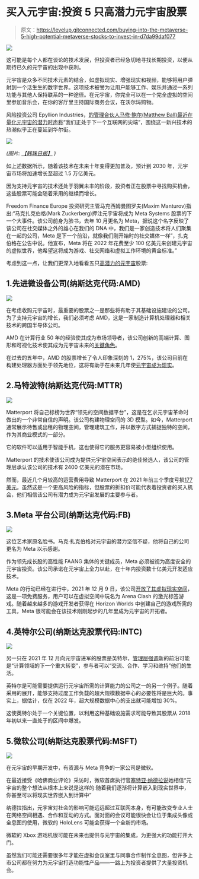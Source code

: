 # 买入元宇宙:投资 5 只高潜力元宇宙股票

> 原文：<https://levelup.gitconnected.com/buying-into-the-metaverse-5-high-potential-metaverse-stocks-to-invest-in-d7da99daf077>

![](img/a29f249358ca0d60a6698843d7e32dac.png)

这可能是每个人都在谈论的技术发展，但投资者已经急切地寻找长期投资，以便从期待已久的元宇宙的出现中获利。

元宇宙是众多不同技术元素的结合，如虚拟现实、增强现实和视频，能够将用户弹射到一个活生生的数字世界。这项技术被誉为让用户能够工作、娱乐并通过一系列功能与其他人保持联系的一种途径。在元宇宙，你完全可以在一个完全虚拟的空间里参加音乐会，在你的客厅里主持国际商务会议，在沃尔玛购物。

风险投资公司 Epyllion Industries，[的管理合伙人马修·鲍尔(Matthew Ball)最近在量化元宇宙的潜力时声称](https://eu.usatoday.com/story/tech/2021/11/10/metaverse-what-is-it-explained-facebook-microsoft-meta-vr/6337635001/)“我们正处于下一个互联网的尖端”，围绕这一新兴技术的热潮似乎正在蔓延到华尔街。

![](img/6cb8841e9e9bad5ff894bcd181325c3a.png)

*(图片:* [*【韩珠日报】*](https://koreajoongangdaily.joins.com/2021/07/01/business/finance/metaverse-zepeto-roblox/20210701190000577.html) *)*

如上述数据所示，随着该技术在未来十年变得更加普及，预计到 2030 年，元宇宙市场将加速增长至超过 1.5 万亿美元。

因为支持元宇宙的技术还处于羽翼未丰的阶段，投资者正在股票中寻找购买机会，这些股票可能会随着采用的继续而增长。

Freedom Finance Europe 投资研究主管马克西姆曼图罗夫(Maxim Manturov)指出:“马克扎克伯格(Mark Zuckerberg)押注元宇宙将成为 Meta Systems 股票的下一个大事件。该公司前身为脸书，去年 10 月更名为 Meta，据说这个名字反映了该公司在社交媒体之外的雄心在我们的 DNA 中，我们是一家创造技术将人们聚集在一起的公司，Meta 是下一个前沿，就像我们刚开始时的社交媒体一样”，扎克伯格在公告中说。他宣布，Meta 将在 2022 年花费至少 100 亿美元来创建元宇宙的虚拟世界，他希望这将成为游戏、社交网络和虚拟工作环境的黄金标准。”

考虑到这一点，让我们更深入地看看五只[高潜力的元宇宙](https://en.freedom24.com/ideas/11332-unity-technologies-investidea)股票:

## 1.先进微设备公司(纳斯达克代码:AMD)

![](img/f35a78056bfa01a874a1db34d43029d5.png)

在考虑收购元宇宙时，最重要的股票之一是那些将有助于其基础设施建设的公司。为了支持元宇宙的增长，我们必须考虑 AMD，这是一家制造计算机处理器和相关技术的跨国半导体公司。

AMD 在计算行业 50 年的经验使其成为市场领导者，该公司创新的高端计算、图形和可视化技术使其成为元宇宙未来的[关键角色](https://www.nasdaq.com/articles/best-metaverse-stocks-to-buy-today-4-for-your-list)。

在过去的五年中，AMD 的股票增长了令人印象深刻的 1，275%，该公司目前在构建处理器方面处于领先地位，这将有助于在未来几年使[元宇宙成为现实](/metaverse-what-is-it-and-what-can-it-be-1173a0e65d73)。

## 2.马特波特(纳斯达克代码:MTTR)

![](img/ec8a2d623290316be479bc1aaab43e1e.png)

Matterport 将自己标榜为世界“领先的空间数据平台”，这是在乞求元宇宙革命时做出的一个非常自信的声明。该公司构建物理空间的 3D 模型。如今，Matterport 通常展示待售或出租的物理空间，管理建筑工作，并以数字方式捕捉独特的空间，作为其商业模式的一部分。

它的软件可以适用于智能手机，这也使得它的服务更容易被小型组织使用。

Matterport 的技术使该公司成为提供元宇宙空间表示的绝佳候选人，该公司的管理层承认该公司的技术有 2400 亿美元的潜在市场。

然而，最近几个月较高的运营费用导致 Matterport 在 2021 年前三个季度亏损[177 美元](https://www.fool.com/investing/2022/01/14/2-monster-metaverse-stocks-buy-long-haul/)。虽然这是一个更高风险的指标，但股票的折扣价可能代表着投资者的买入机会，他们相信该公司有潜力成为元宇宙发展的主要参与者。

## 3.Meta 平台公司(纳斯达克代码:FB)

![](img/91b38bb2d02f96268f1fc3c84e3df229.png)

这位艺术家原名脸书。马克·扎克伯格对元宇宙的潜力坚信不疑，他将自己的公司更名为 Meta 以示感谢。

作为领先成长股的高性能 FAANG 集体的关键成员，Meta 必须被视为高度安全的元宇宙投资。该公司承诺在元宇宙上全力以赴，在十年内投资数十亿美元开发适应技术。

Meta 的行动已经在进行中，2021 年 12 月 9 日，该公司[开放了其虚拟现实空间](https://investorplace.com/2022/01/7-of-the-best-metaverse-stocks-for-2022-to-buy-now/)，这是一项免费服务，用户可以在虚拟空间中玩名为 Arena Clash 的激光标签游戏。随着越来越多的游戏开发者获得在 Horizon Worlds 中创建自己的游戏所需的工具，Meta 很可能会在该技术刚刚起步的几年里成为元宇宙的开拓者。

## 4.英特尔公司(纳斯达克股票代码:INTC)

![](img/b9badf4f8a98f1df264d5d7f4a67e6ec.png)

另一只在 2021 年 12 月向元宇宙进军的股票是英特尔，[管理层强调](https://www.fool.com/investing/2022/01/14/3-top-metaverse-stocks-to-buy-in-january/)新的前沿可能是“计算领域的下一个重大转变”，参与者可以“交流、合作、学习和维持”他们的生活。

英特尔是可能需要提供运行元宇宙所需的计算能力的公司之一的另一个例子。随着采用的展开，能够支持过度工作负载的超大规模数据中心的必要性将是巨大的。事实上，据估计，仅在 2022 年，超大规模数据中心的支出就可能增加 30%。

这使英特尔处于一个关键位置，以利用这种基础设施需求可能导致其股票从 2018 年初以来一直处于的区间中爆发。

## 5.微软公司(纳斯达克股票代码:MSFT)

![](img/f8a7bb08fc2fad3b024f7f2fca537ffd.png)

在元宇宙的早期开发中，有资源与 Meta 竞争的一家公司是微软。

在最近接受《哈佛商业评论》采访时，微软首席执行官[塞特亚·纳德拉说](https://money.usnews.com/investing/slideshows/metaverse-stocks-to-buy?slide=3)她相信“元宇宙的整个想法从根本上来说是这样的:随着我们逐渐将计算嵌入到现实世界中，你甚至可以将现实世界嵌入到计算中”

纳德拉指出，元宇宙对社会的影响可能远远超过互联网本身，有可能改变专业人士在网络空间相遇、合作和互动的方式。面对面的会议可能很快会让位于集成头像或全息图的使用，微软的 HoloLens 可能会获得一个全新的市场。

微软的 Xbox 游戏机很可能在未来也提供与元宇宙的集成，为更强大的功能打开大门。

虽然我们可能还需要很多年才能在虚拟会议室里与同事合作制作全息图，但许多上市公司都在努力为元宇宙打造功能性产品——一路上为投资者提供了大量投资机会。